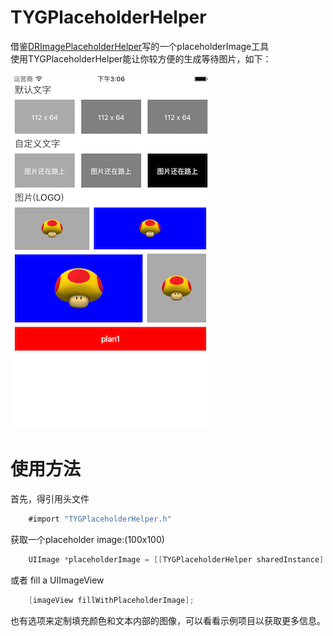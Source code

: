 # TYGPlaceholderHelper
借鉴[DRImagePlaceholderHelper](https://github.com/albertschulz/DRImagePlaceholderHelper)写的一个placeholderImage工具    
使用TYGPlaceholderHelper能让你较方便的生成等待图片，如下：    

![](Screenshot.png?raw=true)

# 使用方法
首先，得引用头文件    
```objective-c
	#import "TYGPlaceholderHelper.h"
```

获取一个placeholder image:(100x100)    

```objective-c
	UIImage *placeholderImage = [[TYGPlaceholderHelper sharedInstance] placeholderImageWithSize:CGSizeMake(100,100)];
```

或者 fill a UIImageView     

```objective-c
	[imageView fillWithPlaceholderImage]; 
```

也有选项来定制填充颜色和文本内部的图像，可以看看示例项目以获取更多信息。
